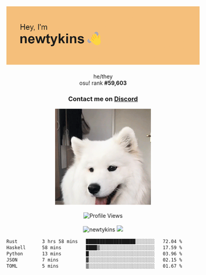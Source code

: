 <div align="center">
    <p>
        <h2>
            <img src="banner.png" alt="✨ Hey, I'm newt!">
        </h2>
        <p>
			he/they <br>
			osu! rank <strong>#<!--osu-global-rank-->59,603<!--osu-global-rank--></strong>
		</p>
		<h3>Contact me on <a href="https://discord.gg/brEhN5Y7YK">Discord</a></h3>
    </p>
    <img src="dog.gif" height="250"><br><br>
    <img src="https://komarev.com/ghpvc/?username=newtykins&style=flat-square&color=000000" alt="Profile Views">
    <br><br>
</div>

<div align="center">
	<img src="https://github-readme-stats.vercel.app/api?username=newtykins&show_icons=true&locale=en&theme=dark&hide_border=true&count_private=true&custom_title=My%20Stats&line_height=25" alt="newtykins" width="420">
    <img src="https://github-readme-streak-stats.herokuapp.com?user=newtykins&hide_border=true&date_format=M%20j%5B%2C%20Y%5D&theme=dark" width="420">
</div>

<!--START_SECTION:waka-->

```text
Rust         3 hrs 58 mins   ██████████████████░░░░░░░   72.04 %
Haskell      58 mins         ████▒░░░░░░░░░░░░░░░░░░░░   17.59 %
Python       13 mins         █░░░░░░░░░░░░░░░░░░░░░░░░   03.96 %
JSON         7 mins          ▓░░░░░░░░░░░░░░░░░░░░░░░░   02.15 %
TOML         5 mins          ▒░░░░░░░░░░░░░░░░░░░░░░░░   01.67 %
```

<!--END_SECTION:waka-->
